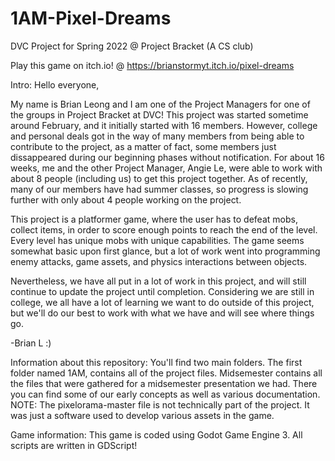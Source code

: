 # 1AM-Pixel-Dreams
DVC Project for Spring 2022 @ Project Bracket (A CS club)

Play this game on itch.io! @ https://brianstormyt.itch.io/pixel-dreams

Intro:
Hello everyone, 

My name is Brian Leong and I am one of the Project Managers for one of the groups in Project Bracket at DVC!
This project was started sometime around February, and it initially started with 16 members.
However, college and personal deals got in the way of many members from being able to contribute
to the project, as a matter of fact, some members just dissappeared during our beginning phases without notification.
For about 16 weeks, me and the other Project Manager, Angie Le, were able to work with about 8 people (including us) 
to get this project together.
As of recently, many of our members have had summer classes, so progress is slowing further with only about
4 people working on the project.

This project is a platformer game, where the user has to defeat mobs, collect items, in order to score enough 
points to reach the end of the level. Every level has unique mobs with unique capabilities. The game seems somewhat
basic upon first glance, but a lot of work went into programming enemy attacks, game assets, and 
physics interactions between objects. 

Nevertheless, we have all put in a lot of work in this project, and will still continue to update the project until 
completion. Considering we are still in college, we all have a lot of learning we want to do outside of this project,
but we'll do our best to work with what we have and will see where things go.

-Brian L :)

Information about this repository:
You'll find two main folders. The first folder named 1AM, contains all of the project files. Midsemester contains all
the files that were gathered for a midsemester presentation we had. There you can find some of our early concepts
as well as various documentation.
NOTE: The pixelorama-master file is not technically part of the project. It was just a software used to develop
various assets in the game.

Game information:
This game is coded using Godot Game Engine 3. All scripts are written in GDScript!


